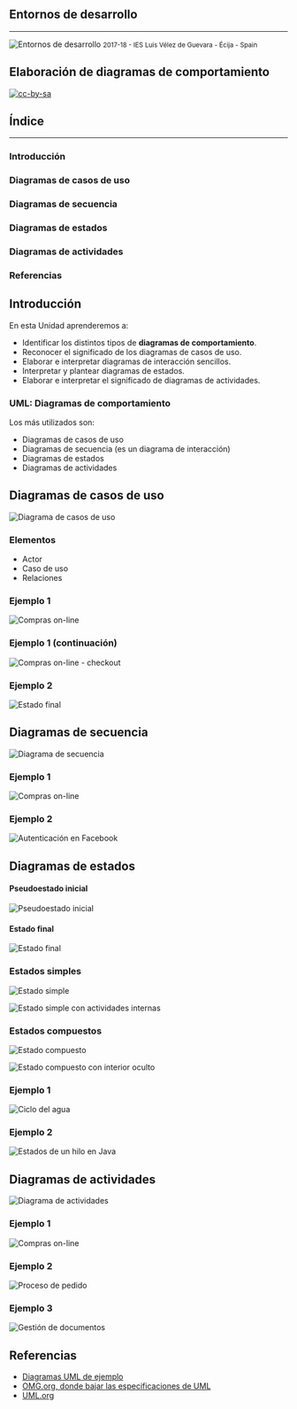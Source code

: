 <!---
Ejemplos

<video class="stretch" controls><source src="http://clips.vorwaerts-gmbh.de/big_buck_bunny.mp4" type="video/mp4"></video>
<iframe width="560" height="315" src="https://www.youtube.com/embed/3RBq-WlL4cU" frameborder="0" allowfullscreen></iframe>

slide: data-background="#ff0000" 
element: class="fragment" data-fragment-index="1"
-->
## Entornos de desarrollo
---
![Entornos de desarrollo](assets/entornosdesarrollo.png)
<small> 2017-18 - IES Luis Vélez de Guevara - Écija - Spain </small>


## Elaboración de diagramas de comportamiento

[![cc-by-sa](assets/cc-by-sa.png)](http://creativecommons.org/licenses/by-sa/4.0/)


## Índice
--- 
### Introducción
### Diagramas de casos de uso
### Diagramas de secuencia
### Diagramas de estados
### Diagramas de actividades
### Referencias
<!--- Note: Nota a pie de página. -->



## Introducción

En esta Unidad aprenderemos a:

- Identificar los distintos tipos de **diagramas de comportamiento**.
- Reconocer el significado de los diagramas de casos de uso.
- Elaborar e interpretar diagramas de interacción sencillos.
- Interpretar y plantear diagramas de estados.
- Elaborar e interpretar el significado de diagramas de actividades.


### UML: Diagramas de comportamiento

Los más utilizados son:

- Diagramas de casos de uso
- Diagramas de secuencia (es un diagrama de interacción)
- Diagramas de estados
- Diagramas de actividades



## Diagramas de casos de uso

![Diagrama de casos de uso](assets/use-case-diagram-elements.png)


### Elementos

- Actor
- Caso de uso
- Relaciones


### Ejemplo 1

![Compras on-line](assets/use-case-example-online-shopping.png)


### Ejemplo 1 (continuación)

![Compras on-line - checkout](assets/use-case-example-online-shopping-checkout.png)


### Ejemplo 2

![Estado final](assets/use-case-example-hospital-reception.png)



## Diagramas de secuencia

![Diagrama de secuencia](assets/sequence-diagram-overview.png)


### Ejemplo 1

![Compras on-line](assets/sequence-examples-online-bookshop.png)


### Ejemplo 2

![Autenticación en Facebook](assets/sequence-example-facebook-authentication.png)



## Diagramas de estados

#### Pseudoestado inicial

![Pseudoestado inicial](assets/pseudostate-initial.png)

#### Estado final

![Estado final](assets/state-final.png)


### Estados simples

![Estado simple](assets/state-simple.png)

![Estado simple con actividades internas](assets/state-simple-internal-activities.png)


### Estados compuestos

![Estado compuesto](assets/state-composite.png)

![Estado compuesto con interior oculto](assets/state-composite-hidden-decomposition.png)


### Ejemplo 1

![Ciclo del agua](assets/state-machine-example-water.png)


### Ejemplo 2

![Estados de un hilo en Java](assets/state-machine-example-java-6-thread-states.png)



## Diagramas de actividades

![Diagrama de actividades](assets/control-nodes-overview.png)


### Ejemplo 1

![Compras on-line](assets/activity-examples-online-shopping.png)


### Ejemplo 2

![Proceso de pedido](assets/activity-examples-process-order.png)


### Ejemplo 3

![Gestión de documentos](assets/activity-example-document-management.png)



## Referencias

- [Diagramas UML de ejemplo](https://uml-diagrams.org)
- [OMG.org, donde bajar las especificaciones de UML](https://www.omg.org/spec/UML/)
- [UML.org](http://uml.org)